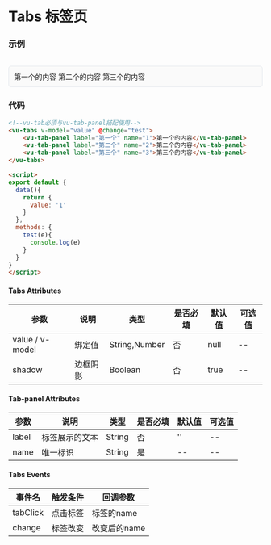 # Tabs 标签页

### 示例

<br>
<div style="border:1px solid #e4e7ed;border-radius:5px;padding:10px;background-color:#FAFAFA;">
  <vu-tabs v-model="value" @change="test">
    <vu-tab-panel label="第一个" name="1">第一个的内容</vu-tab-panel>
    <vu-tab-panel label="第二个" name="2">第二个的内容</vu-tab-panel>
    <vu-tab-panel label="第三个" name="3">第三个的内容</vu-tab-panel>
  </vu-tabs>
</div>

<script>
export default {
  data(){
    return {
      value: '1'
    }
  },
  methods: {
    test(e){
      console.log(e)
    }
  }
}
</script>

### 代码
```html
<!--vu-tab必须与vu-tab-panel搭配使用-->
<vu-tabs v-model="value" @change="test">
    <vu-tab-panel label="第一个" name="1">第一个的内容</vu-tab-panel>
    <vu-tab-panel label="第二个" name="2">第二个的内容</vu-tab-panel>
    <vu-tab-panel label="第三个" name="3">第三个的内容</vu-tab-panel>
</vu-tabs>

<script>
export default {
  data(){
    return {
      value: '1'
    }
  },
  methods: {
    test(e){
      console.log(e)
    }
  }
}
</script>
```

#### Tabs Attributes
| 参数 | 说明 | 类型 | 是否必填 | 默认值 | 可选值 |
| ---  | --- | ---  | ---      | ---   | ---   |
| value / v-model | 绑定值 | String,Number | 否 | null | --|
| shadow | 边框阴影 | Boolean | 否 | true | -- |


#### Tab-panel Attributes
| 参数 | 说明 | 类型 | 是否必填 | 默认值 | 可选值 |
| ---  | --- | ---  | ---      | ---   | ---   |
| label | 标签展示的文本 | String | 否 | '' | -- |
| name | 唯一标识 | String | 是 | -- | --|


#### Tabs Events
| 事件名 | 触发条件 | 回调参数 |
|  ---  | ---  | ---  | 
| tabClick | 点击标签 | 标签的name |
| change | 标签改变 | 改变后的name |
